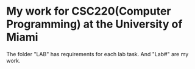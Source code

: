 # My work for CSC220(Computer Programming) at the University of Miami

The folder "LAB" has requirements for each lab task. And "Lab#" are my work. 
